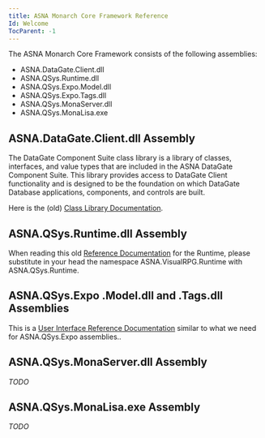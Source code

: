 ```yaml
---
title: ASNA Monarch Core Framework Reference
Id: Welcome
TocParent: -1
---
```


The ASNA Monarch Core Framework consists of the following assemblies:
- ASNA.DataGate.Client.dll
- ASNA.QSys.Runtime.dll
- ASNA.QSys.Expo.Model.dll
- ASNA.QSys.Expo.Tags.dll
- ASNA.QSys.MonaServer.dll
- ASNA.QSys.MonaLisa.exe

## ASNA.DataGate.Client.dll Assembly
The DataGate Component Suite class library is a library of classes, interfaces, and value types that are included in the ASNA DataGate Component Suite. This library provides access to DataGate Client functionality and is designed to be the foundation on which DataGate Database applications, components, and controls are built.

Here is the (old) [Class Library Documentation](https://docs.asna.com/documentation/Help160/DCS/_HTML/Welcome.htm).

## ASNA.QSys.Runtime.dll Assembly
When reading this old [Reference Documentation](https://docs.asna.com/documentation/Help160/AVRRuntime/_HTML/arASNAVisualRPGRuntimeNamespace.htm
) for the Runtime, please substitute in your head the namespace ASNA.VisualRPG.Runtime with ASNA.QSys.Runtime.


## ASNA.QSys.Expo .Model.dll and .Tags.dll Assemblies
This is a [User Interface Reference Documentation](https://docs.asna.com/documentation/Help160/MonarchFX/_HTML/amfReferenceMain.htm) similar to what we need for ASNA.QSys.Expo assemblies..

## ASNA.QSys.MonaServer.dll Assembly
*TODO*

## ASNA.QSys.MonaLisa.exe Assembly
*TODO*

